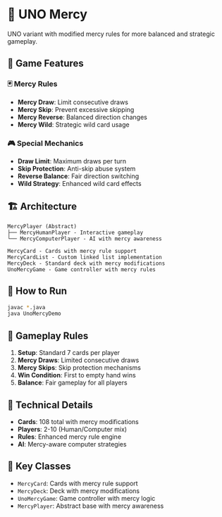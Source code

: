 # 💙 UNO Mercy

UNO variant with modified mercy rules for more balanced and strategic gameplay.

## 🎯 Game Features

### 🃏 Mercy Rules
- **Mercy Draw**: Limit consecutive draws
- **Mercy Skip**: Prevent excessive skipping
- **Mercy Reverse**: Balanced direction changes
- **Mercy Wild**: Strategic wild card usage

### 🎮 Special Mechanics
- **Draw Limit**: Maximum draws per turn
- **Skip Protection**: Anti-skip abuse system
- **Reverse Balance**: Fair direction switching
- **Wild Strategy**: Enhanced wild card effects

## 🏗️ Architecture

```
MercyPlayer (Abstract)
├── MercyHumanPlayer - Interactive gameplay
└── MercyComputerPlayer - AI with mercy awareness

MercyCard - Cards with mercy rule support
MercyCardList - Custom linked list implementation
MercyDeck - Standard deck with mercy modifications
UnoMercyGame - Game controller with mercy rules
```

## 🚀 How to Run

```bash
javac *.java
java UnoMercyDemo
```

## 🎲 Gameplay Rules

1. **Setup**: Standard 7 cards per player
2. **Mercy Draws**: Limited consecutive draws
3. **Mercy Skips**: Skip protection mechanisms
4. **Win Condition**: First to empty hand wins
5. **Balance**: Fair gameplay for all players

## 🔧 Technical Details

- **Cards**: 108 total with mercy modifications
- **Players**: 2-10 (Human/Computer mix)
- **Rules**: Enhanced mercy rule engine
- **AI**: Mercy-aware computer strategies

## 🎯 Key Classes

- `MercyCard`: Cards with mercy rule support
- `MercyDeck`: Deck with mercy modifications
- `UnoMercyGame`: Game controller with mercy logic
- `MercyPlayer`: Abstract base with mercy awareness